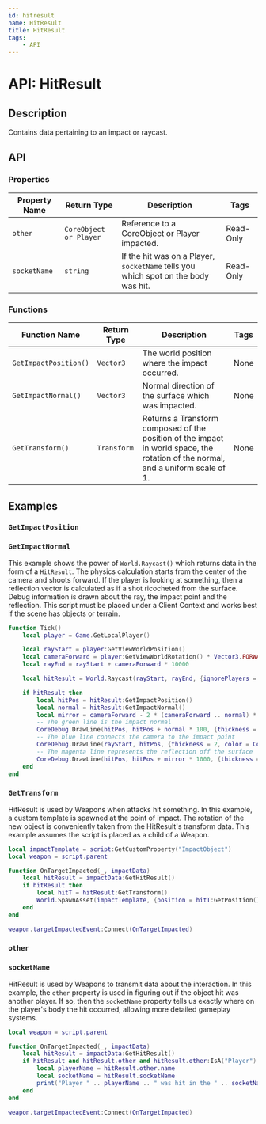 ```yaml
---
id: hitresult
name: HitResult
title: HitResult
tags:
    - API
---
```


# API: HitResult

## Description

Contains data pertaining to an impact or raycast.

## API

### Properties

| Property Name | Return Type | Description | Tags |
| -------- | ----------- | ----------- | ---- |
| `other` | `CoreObject or Player` | Reference to a CoreObject or Player impacted. | Read-Only |
| `socketName` | `string` | If the hit was on a Player, `socketName` tells you which spot on the body was hit. | Read-Only |

### Functions

| Function Name | Return Type | Description | Tags |
| -------- | ----------- | ----------- | ---- |
| `GetImpactPosition()` | `Vector3` | The world position where the impact occurred. | None |
| `GetImpactNormal()` | `Vector3` | Normal direction of the surface which was impacted. | None |
| `GetTransform()` | `Transform` | Returns a Transform composed of the position of the impact in world space, the rotation of the normal, and a uniform scale of 1. | None |

## Examples

### `GetImpactPosition`

### `GetImpactNormal`

This example shows the power of `World.Raycast()` which returns data in the form of a `HitResult`. The physics calculation starts from the center of the camera and shoots forward. If the player is looking at something, then a reflection vector is calculated as if a shot ricocheted from the surface. Debug information is drawn about the ray, the impact point and the reflection. This script must be placed under a Client Context and works best if the scene has objects or terrain.

```lua
function Tick()
    local player = Game.GetLocalPlayer()

    local rayStart = player:GetViewWorldPosition()
    local cameraForward = player:GetViewWorldRotation() * Vector3.FORWARD
    local rayEnd = rayStart + cameraForward * 10000

    local hitResult = World.Raycast(rayStart, rayEnd, {ignorePlayers = true})

    if hitResult then
        local hitPos = hitResult:GetImpactPosition()
        local normal = hitResult:GetImpactNormal()
        local mirror = cameraForward - 2 * (cameraForward .. normal) * normal
        -- The green line is the impact normal
        CoreDebug.DrawLine(hitPos, hitPos + normal * 100, {thickness = 3, color = Color.GREEN, duration = 0.03})
        -- The blue line connects the camera to the impact point
        CoreDebug.DrawLine(rayStart, hitPos, {thickness = 2, color = Color.BLUE, duration = 0.03})
        -- The magenta line represents the reflection off the surface
        CoreDebug.DrawLine(hitPos, hitPos + mirror * 1000, {thickness = 2, color = Color.MAGENTA, duration = 0.03})
    end
end
```

### `GetTransform`

HitResult is used by Weapons when attacks hit something. In this example, a custom template is spawned at the point of impact. The rotation of the new object is conveniently taken from the HitResult's transform data. This example assumes the script is placed as a child of a Weapon.

```lua
local impactTemplate = script:GetCustomProperty("ImpactObject")
local weapon = script.parent

function OnTargetImpacted(_, impactData)
    local hitResult = impactData:GetHitResult()
    if hitResult then
        local hitT = hitResult:GetTransform()
        World.SpawnAsset(impactTemplate, {position = hitT:GetPosition(), rotation = hitT:GetRotation()})
    end
end

weapon.targetImpactedEvent:Connect(OnTargetImpacted)
```

### `other`

### `socketName`

HitResult is used by Weapons to transmit data about the interaction. In this example, the `other` property is used in figuring out if the object hit was another player. If so, then the `socketName` property tells us exactly where on the player's body the hit occurred, allowing more detailed gameplay systems.

```lua
local weapon = script.parent

function OnTargetImpacted(_, impactData)
    local hitResult = impactData:GetHitResult()
    if hitResult and hitResult.other and hitResult.other:IsA("Player") then
        local playerName = hitResult.other.name
        local socketName = hitResult.socketName
        print("Player " .. playerName .. " was hit in the " .. socketName)
    end
end

weapon.targetImpactedEvent:Connect(OnTargetImpacted)
```
